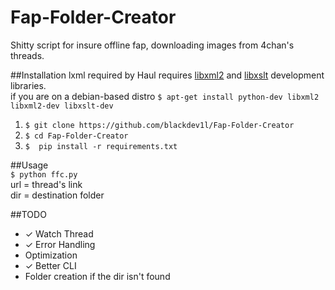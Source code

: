 Fap-Folder-Creator
==================

Shitty script for insure offline fap, downloading images from 4chan's threads. 

##Installation
lxml required by Haul requires  [libxml2](http://xmlsoft.org/) and [libxslt](http://xmlsoft.org/XSLT/) development libraries.  
if you are on a debian-based distro
 `$ apt-get install python-dev libxml2 libxml2-dev libxslt-dev`  
 1. `$ git clone https://github.com/blackdev1l/Fap-Folder-Creator`
 2. `$ cd Fap-Folder-Creator `
 3. `$  pip install -r requirements.txt` 


##Usage  
`$ python ffc.py`  
url = thread's link  
dir = destination folder

##TODO
* ✓ Watch Thread
* ✓ Error Handling
* Optimization
* ✓ Better CLI 
* Folder creation if the dir isn't found
